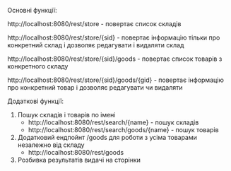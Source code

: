 Основні функції:

http://localhost:8080/rest/store  -   повертає список складів

http://localhost:8080/rest/store/{sid}  -  повертає інформацію тільки про конкретний склад і дозволяє редагувати і видаляти склад

http://localhost:8080/rest/store/{sid}/goods  -  повертає список товарів з конкретного складу

http://localhost:8080/rest/store/{sid}/goods/{gid}  -  повертає інформацію про конкретний товар і дозволяє редагувати чи видаляти

Додаткові функції:

1. Пошук складів і товарів по імені
     - http://localhost:8080/rest/search/{name} - пошук складів
     - http://localhost:8080/rest/search/goods/{name} - пошук товарів
2. Додатковий ендпойнт /goods для роботи з усіма товарами незалежно від складу
     - http://localhost:8080/rest/goods
3. Розбивка результатів видачі на сторінки
